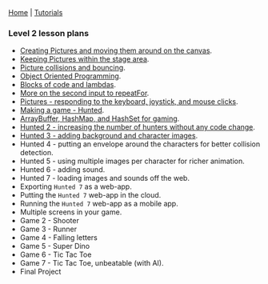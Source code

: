 <div class="nav">
  <a href="../../index.html">Home</a> | <a href="../../tutorials-index.html">Tutorials</a>
</div>

### Level 2 lesson plans

* [Creating Pictures and moving them around on the canvas](creating-moving-pictures.html).
* [Keeping Pictures within the stage area](keep-pictures-instage.html).
* [Picture collisions and bouncing](pic-collisions-bouncing.html).
* [Object Oriented Programming](oo-programming.html).
* [Blocks of code and lambdas](code-blocks.html).
* [More on the second input to repeatFor](repeat-for.html).
* [Pictures - responding to the keyboard, joystick, and mouse clicks](pic-events.html).
* [Making a game - Hunted](hunted.html).
* [ArrayBuffer, HashMap, and HashSet for gaming](abuffer-hmap-hset.html).
* [Hunted 2 - increasing the number of hunters without any code change](hunted2.html).
* [Hunted 3 - adding background and character images](hunted3.html).
* Hunted 4 - putting an envelope around the characters for better collision detection.
* Hunted 5 - using multiple images per character for richer animation.
* Hunted 6 - adding sound.
* Hunted 7 - loading images and sounds off the web.
* Exporting `Hunted 7` as a web-app.
* Putting the `Hunted 7` web-app in the cloud.
* Running the `Hunted 7` web-app as a mobile app.
* Multiple screens in your game.
* Game 2 - Shooter
* Game 3 - Runner
* Game 4 - Falling letters
* Game 5 - Super Dino
* Game 6 - Tic Tac Toe
* Game 7 - Tic Tac Toe, unbeatable (with AI).
* Final Project


